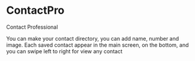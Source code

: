# ContactPro
Contact Professional

You can make your contact directory, you can add name, number and image. 
Each saved contact appear in the main screen, on the bottom, 
and you can swipe left to right for view any contact
